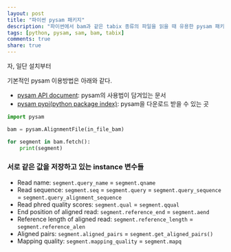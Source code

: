 ```yaml
---
layout: post
title: "파이썬 pysam 패키지"
description: "파이썬에서 bam과 같은 tabix 종류의 파일을 읽을 때 유용한 pysam 패키지의 사용법에 대해 알아봅니다."
tags: [python, pysam, sam, bam, tabix]
comments: true
share: true
---
```


자, 일단 설치부터

기본적인 pysam 이용방법은 아래와 같다.


* [pysam API document](http://pysam.readthedocs.io/en/latest/api.html): pysam의 사용법이 담겨있는 문서
* [pysam pypi(python package index)](https://pypi.python.org/pypi/pysam): pysam을 다운로드 받을 수 있는 곳


```python
import pysam

bam = pysam.AlignmentFile(in_file_bam)

for segment in bam.fetch():
    print(segment)
```




### 서로 같은 값을 저장하고 있는 instance 변수들

* Read name: `segment.query_name` = `segment.qname`
* Read sequence: `segment.seq` = `segment.query` = `segment.query_sequence` = `segment.query_alignment_sequence`
* Read phred quality scores: `segment.qual` = `segment.qqual`
* End position of aligned read: `segment.reference_end` = `segment.aend`
* Reference length of aligned read: `segment.reference_length` = `segment.reference_alen`
* Aligned pairs: `segment.aligned_pairs` = `segment.get_aligned_pairs()`
* Mapping quality: `segment.mapping_quality` = `segment.mapq`